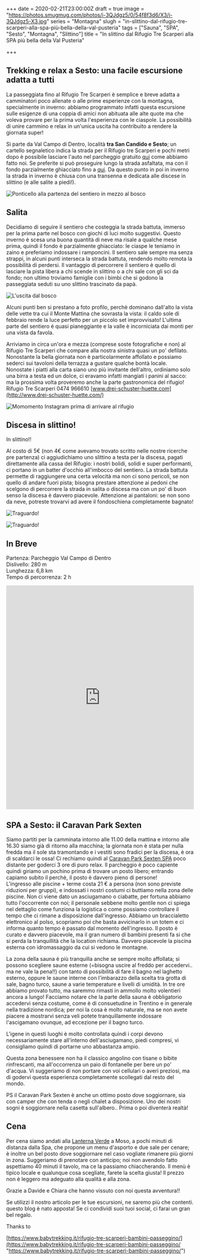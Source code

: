 +++
date = 2020-02-21T23:00:00Z
draft = true
image = "https://photos.smugmug.com/photos/i-3QJdgz5/0/54f8f3d6/X3/i-3QJdgz5-X3.jpg"
series = "Montagna"
slugh = "in-slittino-dal-rifugio-tre-scarperi-alla-spa-più-bella-della-val-pusteria"
tags = ["Sauna", "SPA", "Sesto", "Montagna", "Slittino"]
title = "In slittino dal Rifugio Tre Scarperi alla SPA più bella della Val Pusteria"

+++
## Trekking e relax a Sesto: una facile escursione adatta a tutti

La passeggiata fino al Rifugio Tre Scarperi è semplice e breve adatta a camminatori poco allenate o alle prime esperienze con la montagna, specialmente in inverno: abbiamo programmato infatti questa escursione sulle esigenze di una coppia di amici non abituata alle alte quote ma che voleva provare per la prima volta l'esperienza con le ciaspole. La possibilità di unire cammino e relax in un'unica uscita ha contribuito a rendere la giornata super!

Si parte da Val Campo di Dentro, località **tra San Candido e Sesto**; un cartello segnaletico indica la strada per il Rifugio tre Scarperi e pochi metri dopo è possibile lasciare l'auto nel parcheggio gratuito [qui](https://goo.gl/maps/7VW3TH4otornwKqZA) come abbiamo fatto noi. Se preferite si può proseguire lungo la strada asfaltata, ma con il fondo parzialmente ghiacciato fino a [qui](https://goo.gl/maps/dyjZEhSVhP2YoGgd6). Da questo punto in poi in inverno la strada in inverno è chiusa con una transenna e dedicata alle discese in slittino (e alle salite a piedi!).

![Ponticello alla partenza del sentiero in mezzo al bosco](https://photos.smugmug.com/SpaceTimePoints/2020-02-22-TreScarperi/i-8KnhFT4/0/451f3927/X3/IMG_3194-X3.jpg)

## Salita

Decidiamo di seguire il sentiero che costeggia la strada battuta, immerso per la prima parte nel bosco con giochi di luci molto suggestivi. Questo inverno è scesa una buona quantità di neve ma risale a qualche mese prima, quindi il fondo è parzialmente ghiacciato: le ciaspe le teniamo in zaino e preferiamo indossare i ramponcini. Il sentiero sale sempre ma senza strappi, in alcuni punti interseca la strada battuta, rendendo molto remota la possibilità di perdersi. Il vantaggio di percorrere il sentiero è quello di lasciare la pista libera a chi scende in slittino o a chi sale con gli sci da fondo; non ultimo troviamo famiglie con i bimbi che si godono la passeggiata seduti su uno slittino trascinato da papà.

![L'uscita dal bosco](https://photos.smugmug.com/SpaceTimePoints/2020-02-22-TreScarperi/i-FgQk23s/0/20358eae/X3/IMG_3210-X3.jpg)

Alcuni punti ben si prestano a foto profilo, perchè dominano dall'alto la vista delle vette tra cui il Monte Mattina che sovrasta la vista: il caldo sole di febbraio rende la luce perfetto per un piccolo set improvvisato! L'ultima parte del sentiero è quasi pianeggiante e la valle è incorniciata dai monti per una vista da favola.

Arriviamo in circa un'ora e mezza (comprese soste fotografiche e non) al Rifugio Tre Scarperi che compare alla nostra sinistra quasi un po' defilato. Nonostante la bella giornata non è particolarmente affollato e possiamo sederci sui tavoloni della terrazza a gustare qualche bontà locale. Nonostate i piatti alla carta siano uno più invitante dell'altro, ordiniamo solo una birra a testa ed un dolce, ci eravamo infatti mangiati i panini al sacco: ma la prossima volta proveremo anche la parte gastronomica del rifugio!  
Rifugio Tre Scarperi 0474 966610 [www.drei-schuster-huette.com](http://www.drei-schuster-huette.com/)

![Momomento Instagram prima di arrivare al rifugio](https://photos.smugmug.com/SpaceTimePoints/2020-02-22-TreScarperi/i-Ln33vQc/0/04ab20cc/X3/IMG_3226-X3.jpg)

## Discesa in slittino!

In slittino!!

Al costo di 5€ (non 4€ come avevamo trovato scritto nelle nostre ricerche pre partenza) ci aggiudichiamo uno slittino a testa per la discesa, pagati direttamente alla cassa del Rifugio: i nostri bolidi, solidi e super performanti, ci portano in un batter d'occhio all'imbocco del sentiero. La strada battuta permette di raggiungere una certa velocità ma non ci sono pericoli, se non quello di andare fuori pista; bisogna prestare attenzione ai pedoni che scelgono di percorrere la strada in salita o discesa ma con un po' di buon senso la discesa è davvero piacevole. Attenzione ai pantaloni: se non sono da neve, potreste trovarvi ad avere il fondoschiena completamente bagnato!

![Traguardo!](https://photos.smugmug.com/SpaceTimePoints/2020-02-22-TreScarperi/i-vdZMfk4/0/4ed6c567/X3/IMG_3240-X3.jpg)

![Traguardo!](https://photos.smugmug.com/SpaceTimePoints/2020-02-22-TreScarperi/i-rS29Q9P/0/8bd6c655/X3/IMG_3247-X3.jpg)

## In Breve

Partenza: Parcheggio Val Campo di Dentro  
Dislivello: 280 m  
Lunghezza: 6,8 km  
Tempo di percorrenza: 2 h

<iframe src="https://www.komoot.com/tour/114571639/embed?profile=1" width="100%" height="600" frameborder="0" scrolling="no"></iframe>

## SPA a Sesto: il Caravan Park Sexten

Siamo partiti per la camminata intorno alle 11.00 della mattina e intorno alle 16.30 siamo già di ritorno alla macchina; la giornata non è stata per nulla fredda ma il sole sta tramontando e i vestiti sono fradici per la discesa, è ora di scaldarci le ossa! Ci rechiamo quindi al [Caravan Park Sexten SPA](https://www.caravanparksexten.it/en/caravan-park.html) poco distante per goderci 3 ore di puro relax. Il parcheggio è poco capiente quindi giriamo un pochino prima di trovare un posto libero; entrando capiamo subito il perchè, il posto è davvero pieno di persone!  
L'ingresso alle piscine + terme costa 21 € a persona (non sono previste riduzioni per gruppi), e indossati i nostri costumi ci buttiamo nella zona delle piscine. Non ci viene dato un asciugamano o ciabatte, per fortuna abbiamo tutto l'occorrente con noi; il personale sebbene molto gentile non ci spiega nel dettaglio come funziona la logistica o come possiamo controllare il tempo che ci rimane a disposizione dall'ingresso. Abbiamo un braccialetto elettronico al polso, scopriamo poi che basta avvicinarlo in un totem e ci informa quanto tempo è passato dal momento dell'ingresso. Il posto è curato e davvero piacevole, ma il gran numero di bambini presenti fa si che si perda la tranquillità che la location richiama. Davvero piacevole la piscina esterna con idromassaggio da cui si vedono le montagne.

La zona della sauna è più tranquilla anche se sempre molto affollata; si possono scegliere saune esterne (=bisogna uscire al freddo per accedervi.. ma ne vale la pena!!) con tanto di possibilità di fare il bagno nel laghetto esterno, oppure le saune interne con l'imbarazzo della scelta tra grotta di sale, bagno turco, saune a varie temperature e livelli di umidità. In tre ore abbiamo provato tutto, ma saremmo rimasti in ammollo molto volentieri ancora a lungo! Facciamo notare che la parte della sauna è obbligatorio accedervi senza costume, come è di consuetudine in Trentino e in generale nella tradizione nordica; per noi la cosa è molto naturale, ma se non avete piacere a mostrarvi senza veli potete tranquillamente indossare l'ascigamano ovunque, ad eccezione per il bagno turco.

L'igene in questi luoghi è molto controllata quindi i corpi devono necessariamente stare all'interno dell'asciugamano, piedi compresi, vi consigliamo quindi di portarne uno abbastanza ampio.

Questa zona benessere non ha il classico angolino con tisane o bibite rinfrescanti, ma all'occorrenza un paio di fontanelle per bere un po' d'acqua. Vi suggeriamo di non portare con voi cellulari o averi preziosi, ma di godervi questa esperienza completamente scollegati dal resto del mondo.

PS il Caravan Park Sexten è anche un ottimo posto dove soggiornare, sia con camper che con tenda o negli chalet a disposizione. Uno dei nostri sogni è soggiornare nella casetta sull'albero.. Prima o poi diventerà realtà!

## Cena

Per cena siamo andati alla [Lanterna Verde](https://www.gruenelaterne.it/en/gruene-laterne.html) a Moso, a pochi minuti di distanza dalla Spa, che propone un menu d'asporto e due sale per cenare; è inoltre un bel posto dove soggiornare nel caso vogliate rimanere più giorni in zona. Suggeriamo di prenotare con anticipo; noi non avendolo fatto aspettiamo 40 minuti il tavolo, ma ce la passiamo chiaccherando. Il menù è tipico locale e qualunque cosa scegliate, farete la scelta giusta! Il prezzo non è leggero ma adeguato alla qualità e alla zona.

Grazie a Davide e Chiara che hanno vissuto con noi questa avventura!!

Se utilizzi il nostro articolo per le tue escursioni, ne saremo più che contenti. questo blog è nato apposta! Se ci condividi suoi tuoi social, ci farai un gran bel regalo.

Thanks to

[https://www.babytrekking.it/rifugio-tre-scarperi-bambini-passeggino/](https://www.babytrekking.it/rifugio-tre-scarperi-bambini-passeggino/ "https://www.babytrekking.it/rifugio-tre-scarperi-bambini-passeggino/")